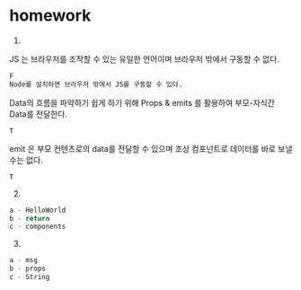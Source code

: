 # homework

1.

JS 는 브라우저를 조작할 수 있는 유일한 언어이며 브라우저 밖에서 구동할 수 없다.

```python
F 
Node를 설치하면 브라우저 밖에서 JS를 구동할 수 있다.
```



Data의 흐름을 파악하기 쉽게 하기 위해 Props & emits 를 활용하여 부모-자식간 Data를 전달한다.

```
T
```



emit 은 부모 컨텐츠로의 data를 전달할 수 있으며 조상 컴포넌트로 데이터를 바로 보낼 수는 없다.

```
T
```



2.

```python
a - HelloWorld
b - return
c - components
```





3.

```python
a - msg
b - props
c - String
```









